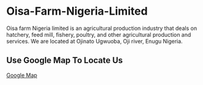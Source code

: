 # Oisa-Farm-Nigeria-Limited

Oisa farm Nigeria limited is an agricultural production industry that deals on hatchery, feed mill, fishery, poultry, and other agricultural production and services.
We are located at Ojinato Ugwuoba, Oji river, Enugu Nigeria.

## Use Google Map To Locate Us

[Google Map](https://goo.gl/maps/qQwbn3y46JR9TueA7)
